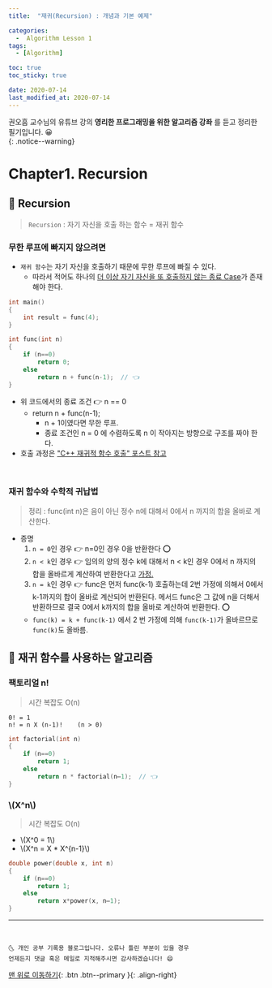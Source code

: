 ```yaml
---
title:  "재귀(Recursion) : 개념과 기본 예제" 

categories:
  -  Algorithm Lesson 1
tags:
  - [Algorithm]

toc: true
toc_sticky: true

date: 2020-07-14
last_modified_at: 2020-07-14
---
```


권오흠 교수님의 유튜브 강의 **영리한 프로그래밍을 위한 알고리즘 강좌** 를 듣고 정리한 필기입니다. 😀  
{: .notice--warning}

# Chapter1. Recursion

## 🔔 Recursion

> `Recursion` : 자기 자신을 호출 하는 함수 = 재귀 함수

### 무한 루프에 빠지지 않으려면

- `재귀 함수`는 자기 자신을 호출하기 때문에 무한 루프에 빠질 수 있다.
  - 따라서 적어도 하나의 <u>더 이상 자기 자신을 또 호출하지 않는 종료 Case</u>가 존재해야 한다. 

```cpp
int main() 
{
    int result = func(4);
}

int func(int n) 
{
    if (n==0)
        return 0;
    else
        return n + func(n-1);  // 👈
}
```

- 위 코드에서의 종료 조건 👉 n == 0
  - return n + func(n-1);
    - n + 1이였다면 무한 루프.
    - 종료 조건인 n = 0 에 수렴하도록 n 이 작아지는 방향으로 구조를 짜야 한다.
- 호출 과정은 ["C++ 재귀적 함수 호출" 포스트 참고](https://ansohxxn.github.io/cpp/chapter7-10/)

<br>

### 재귀 함수와 수학적 귀납법

> 정리 :  func(int n)은 음이 아닌 정수 n에 대해서 0에서 n
까지의 합을 올바로 계산한다.

- 증명
  1. `n = 0`인 경우 👉 n=0인 경우 0을 반환한다 ⭕
  2. `n < k`인 경우 👉 임의의 양의 정수 k에 대해서 n < k인 경우 0에서 n 까지의 합을 올바르게 계산하여 반환한다고 <u>가정.</u>
  3. `n = k`인 경우 👉 func은 먼저 func(k-1) 호출하는데 2번 가정에 의해서 0에서 k-1까지의 합이 올바로 계산되어 반환된다. 메서드 func은 그 값에 n을 더해서 반환하므로 결국 0에서 k까지의 합을 올바로 계산하여 반환한다. ⭕
    - `func(k) = k + func(k-1)` 에서 2 번 가정에 의해 `func(k-1)`가 올바르므로 `func(k)`도 올바름.

## 🔔 재귀 함수를 사용하는 알고리즘

### 팩토리얼 n!

> 시간 복잡도 O(n)

```
0! = 1
n! = n X (n-1)!    (n > 0)
```
```cpp
int factorial(int n)
{
    if (n==0)
        return 1;
    else
        return n * factorial(n–1);  // 👈
}
```

### \\(X^n\\)

> 시간 복잡도 O(n)


- \\(X^0 = 1\\)
- \\(X^n = X * X^{n-1}\\)

```cpp
double power(double x, int n) 
{
    if (n==0)
        return 1;
    else
        return x*power(x, n–1);
}
```

***
<br>

    🌜 개인 공부 기록용 블로그입니다. 오류나 틀린 부분이 있을 경우 
    언제든지 댓글 혹은 메일로 지적해주시면 감사하겠습니다! 😄

[맨 위로 이동하기](#){: .btn .btn--primary }{: .align-right}